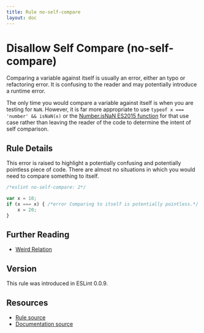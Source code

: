 ```yaml
---
title: Rule no-self-compare
layout: doc
---
```

<!-- Note: No pull requests accepted for this file. See README.md in the root directory for details. -->
# Disallow Self Compare (no-self-compare)

Comparing a variable against itself is usually an error, either an typo or refactoring error. It is confusing to the reader and may potentially introduce a runtime error.

The only time you would compare a variable against itself is when you are testing for `NaN`. However, it is far more appropriate to use `typeof x === 'number' && isNaN(x)` or the [Number.isNaN ES2015 function](https://developer.mozilla.org/en-US/docs/Web/JavaScript/Reference/Global_Objects/Number/isNaN) for that use case rather than leaving the reader of the code to determine the intent of self comparison.

## Rule Details

This error is raised to highlight a potentially confusing and potentially pointless piece of code. There are almost no situations in which you would need to compare something to itself.

```js
/*eslint no-self-compare: 2*/

var x = 10;
if (x === x) { /*error Comparing to itself is potentially pointless.*/
    x = 20;
}
```

## Further Reading

* [Weird Relation](http://jslinterrors.com/weird-relation/)

## Version

This rule was introduced in ESLint 0.0.9.

## Resources

* [Rule source](https://github.com/eslint/eslint/tree/master/lib/rules/no-self-compare.js)
* [Documentation source](https://github.com/eslint/eslint/tree/master/docs/rules/no-self-compare.md)
